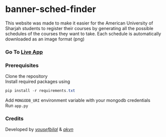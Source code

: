 # banner-sched-finder

This website was made to make it easier for the American University of Sharjah students to register their courses by generating all the possible schedules of the courses they want to take. Each schedule is automatically downloaded as an image format (png)

### **Go To** [**Live App**](https://bannerschedule.onrender.com)

### Prerequisites

Clone the repository<br>
Install required packages using 
```powershell
pip install -r requirements.txt
```    
Add `MONGODB_URI` environment variable with your mongodb credentials<br>
Run `app.py`<br>

### Credits

Developed by [_yousefbilal_](https://github.com/yousefbilal) & [_akvn_](https://github.com/akvnn) 
